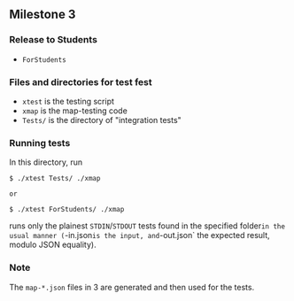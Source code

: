 ## Milestone 3

### Release to Students

- `ForStudents`

### Files and directories for test fest 

- `xtest` is the testing script 
- `xmap` is the map-testing code
- `Tests/` is the directory of "integration tests"

### Running tests

In this directory, run 

```
$ ./xtest Tests/ ./xmap

or 

$ ./xtest ForStudents/ ./xmap
```

runs only the plainest `STDIN`/`STDOUT` tests 
found in the specified folder`in the usual manner (`<n>-in.json` is the input, and `<n>-out.json` the expected result, modulo JSON equality). 


### Note

The `map-*.json` files in 3 are generated and then used for the tests. 
